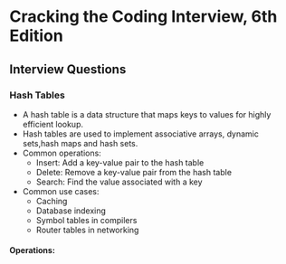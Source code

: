 # Cracking the Coding Interview, 6th Edition

## Interview Questions

### Hash Tables
- A hash table is a data structure that maps keys to values for highly efficient lookup.
- Hash tables are used to implement associative arrays, dynamic sets,hash maps and hash sets.
- Common operations:
  - Insert: Add a key-value pair to the hash table
  - Delete: Remove a key-value pair from the hash table
  - Search: Find the value associated with a key
- Common use cases:
  - Caching
  - Database indexing
  - Symbol tables in compilers
  - Router tables in networking

#### Operations:
